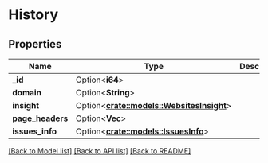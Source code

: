 # History

## Properties

Name | Type | Description | Notes
------------ | ------------- | ------------- | -------------
**_id** | Option<**i64**> |  | [optional]
**domain** | Option<**String**> |  | [optional]
**insight** | Option<[**crate::models::WebsitesInsight**](Websites_insight.md)> |  | [optional]
**page_headers** | Option<**Vec<String>**> |  | [optional]
**issues_info** | Option<[**crate::models::IssuesInfo**](IssuesInfo.md)> |  | [optional]

[[Back to Model list]](../README.md#documentation-for-models) [[Back to API list]](../README.md#documentation-for-api-endpoints) [[Back to README]](../README.md)


